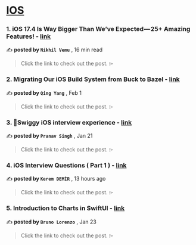 
<h1><a href=https://medium.com/tag/ios/recommended target="_blank" rel="noopener noreferrer">IOS</a></h1>
<h3>1. iOS 17.4 Is Way Bigger Than We’ve Expected — 25+ Amazing Features! - <a href=https://medium.com/macoclock/ios-17-4-is-way-bigger-than-weve-expected-25-amazing-features-b690cf7156c2?source=tag_recommended_feed---------0-84----------ios----------6245f102_8a54_4817_aad4_467f13786abe------- target="_blank" rel="noopener noreferrer">link</a></h3>

✍️ **posted by `Nikhil Vemu`** <date> , 16 min read</date>

<blockquote>Click the link to check out the post. ⌲</blockquote>

<h3>2. Migrating Our iOS Build System from Buck to Bazel - <a href=https://medium.com/airbnb-engineering/migrating-our-ios-build-system-from-buck-to-bazel-ddd6f3f25aa3?source=tag_recommended_feed---------1-107----------ios----------6245f102_8a54_4817_aad4_467f13786abe------- target="_blank" rel="noopener noreferrer">link</a></h3>

✍️ **posted by `Qing Yang`** <date> , Feb 1</date>

<blockquote>Click the link to check out the post. ⌲</blockquote>

<h3>3. 📱Swiggy iOS interview experience - <a href=https://medium.com/@pranav_ps/swiggy-ios-interview-experience-ad1018f12353?source=tag_recommended_feed---------2-85----------ios----------6245f102_8a54_4817_aad4_467f13786abe------- target="_blank" rel="noopener noreferrer">link</a></h3>

✍️ **posted by `Pranav Singh`** <date> , Jan 21</date>

<blockquote>Click the link to check out the post. ⌲</blockquote>

<h3>4. iOS Interview Questions ( Part 1 ) - <a href=https://medium.com/@keremdemirios/ios-interview-questions-part-1-e1964d01a7d9?source=tag_recommended_feed---------3-84----------ios----------6245f102_8a54_4817_aad4_467f13786abe------- target="_blank" rel="noopener noreferrer">link</a></h3>

✍️ **posted by `Kerem DEMİR`** <date> , 13 hours ago</date>

<blockquote>Click the link to check out the post. ⌲</blockquote>

<h3>5. Introduction to Charts in SwiftUI - <a href=https://medium.com/@blorenzop/swiftui-charts-b6fa4aca46db?source=tag_recommended_feed---------4-107----------ios----------6245f102_8a54_4817_aad4_467f13786abe------- target="_blank" rel="noopener noreferrer">link</a></h3>

✍️ **posted by `Bruno Lorenzo`** <date> , Jan 23</date>

<blockquote>Click the link to check out the post. ⌲</blockquote>

